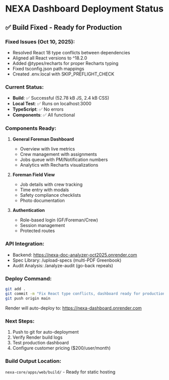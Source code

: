 # NEXA Dashboard Deployment Status

## ✅ Build Fixed - Ready for Production

### Fixed Issues (Oct 10, 2025):
- Resolved React 18 type conflicts between dependencies
- Aligned all React versions to ^18.2.0
- Added @types/recharts for proper Recharts typing
- Fixed tsconfig.json path mappings
- Created .env.local with SKIP_PREFLIGHT_CHECK

### Current Status:
- **Build**: ✅ Successful (52.78 kB JS, 2.4 kB CSS)
- **Local Test**: ✅ Runs on localhost:3000
- **TypeScript**: ✅ No errors
- **Components**: ✅ All functional

### Components Ready:
1. **General Foreman Dashboard**
   - Overview with live metrics
   - Crew management with assignments
   - Jobs queue with PM/Notification numbers
   - Analytics with Recharts visualizations

2. **Foreman Field View**
   - Job details with crew tracking
   - Time entry with modals
   - Safety compliance checklists
   - Photo documentation

3. **Authentication**
   - Role-based login (GF/Foreman/Crew)
   - Session management
   - Protected routes

### API Integration:
- Backend: https://nexa-doc-analyzer-oct2025.onrender.com
- Spec Library: /upload-specs (multi-PDF Greenbook)
- Audit Analysis: /analyze-audit (go-back repeals)

### Deploy Command:
```bash
git add .
git commit -m "Fix React type conflicts, dashboard ready for production"
git push origin main
```

Render will auto-deploy to: https://nexa-dashboard.onrender.com

### Next Steps:
1. Push to git for auto-deployment
2. Verify Render build logs
3. Test production dashboard
4. Configure customer pricing ($200/user/month)

### Build Output Location:
`nexa-core/apps/web/build/` - Ready for static hosting
